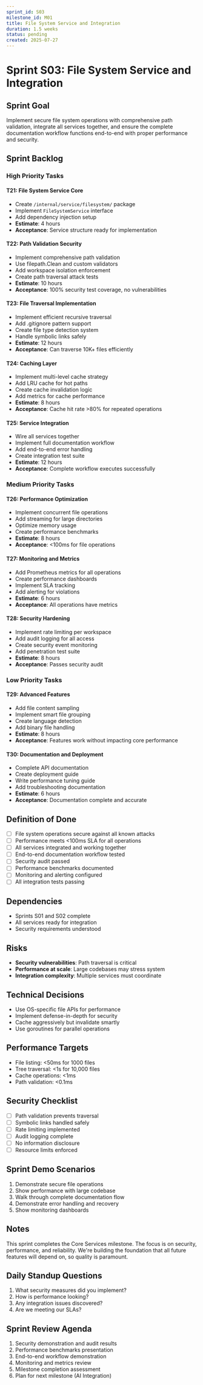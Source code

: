 ```yaml
---
sprint_id: S03
milestone_id: M01
title: File System Service and Integration
duration: 1.5 weeks
status: pending
created: 2025-07-27
---
```


# Sprint S03: File System Service and Integration

## Sprint Goal
Implement secure file system operations with comprehensive path validation, integrate all services together, and ensure the complete documentation workflow functions end-to-end with proper performance and security.

## Sprint Backlog

### High Priority Tasks

#### T21: File System Service Core
- Create `/internal/service/filesystem/` package
- Implement `FileSystemService` interface
- Add dependency injection setup
- **Estimate**: 4 hours
- **Acceptance**: Service structure ready for implementation

#### T22: Path Validation Security
- Implement comprehensive path validation
- Use filepath.Clean and custom validators
- Add workspace isolation enforcement
- Create path traversal attack tests
- **Estimate**: 10 hours
- **Acceptance**: 100% security test coverage, no vulnerabilities

#### T23: File Traversal Implementation
- Implement efficient recursive traversal
- Add .gitignore pattern support
- Create file type detection system
- Handle symbolic links safely
- **Estimate**: 12 hours
- **Acceptance**: Can traverse 10K+ files efficiently

#### T24: Caching Layer
- Implement multi-level cache strategy
- Add LRU cache for hot paths
- Create cache invalidation logic
- Add metrics for cache performance
- **Estimate**: 8 hours
- **Acceptance**: Cache hit rate >80% for repeated operations

#### T25: Service Integration
- Wire all services together
- Implement full documentation workflow
- Add end-to-end error handling
- Create integration test suite
- **Estimate**: 12 hours
- **Acceptance**: Complete workflow executes successfully

### Medium Priority Tasks

#### T26: Performance Optimization
- Implement concurrent file operations
- Add streaming for large directories
- Optimize memory usage
- Create performance benchmarks
- **Estimate**: 8 hours
- **Acceptance**: <100ms for file operations

#### T27: Monitoring and Metrics
- Add Prometheus metrics for all operations
- Create performance dashboards
- Implement SLA tracking
- Add alerting for violations
- **Estimate**: 6 hours
- **Acceptance**: All operations have metrics

#### T28: Security Hardening
- Implement rate limiting per workspace
- Add audit logging for all access
- Create security event monitoring
- Add penetration test suite
- **Estimate**: 8 hours
- **Acceptance**: Passes security audit

### Low Priority Tasks

#### T29: Advanced Features
- Add file content sampling
- Implement smart file grouping
- Create language detection
- Add binary file handling
- **Estimate**: 8 hours
- **Acceptance**: Features work without impacting core performance

#### T30: Documentation and Deployment
- Complete API documentation
- Create deployment guide
- Write performance tuning guide
- Add troubleshooting documentation
- **Estimate**: 6 hours
- **Acceptance**: Documentation complete and accurate

## Definition of Done
- [ ] File system operations secure against all known attacks
- [ ] Performance meets <100ms SLA for all operations
- [ ] All services integrated and working together
- [ ] End-to-end documentation workflow tested
- [ ] Security audit passed
- [ ] Performance benchmarks documented
- [ ] Monitoring and alerting configured
- [ ] All integration tests passing

## Dependencies
- Sprints S01 and S02 complete
- All services ready for integration
- Security requirements understood

## Risks
- **Security vulnerabilities**: Path traversal is critical
- **Performance at scale**: Large codebases may stress system
- **Integration complexity**: Multiple services must coordinate

## Technical Decisions
- Use OS-specific file APIs for performance
- Implement defense-in-depth for security
- Cache aggressively but invalidate smartly
- Use goroutines for parallel operations

## Performance Targets
- File listing: <50ms for 1000 files
- Tree traversal: <1s for 10,000 files
- Cache operations: <1ms
- Path validation: <0.1ms

## Security Checklist
- [ ] Path validation prevents traversal
- [ ] Symbolic links handled safely
- [ ] Rate limiting implemented
- [ ] Audit logging complete
- [ ] No information disclosure
- [ ] Resource limits enforced

## Sprint Demo Scenarios
1. Demonstrate secure file operations
2. Show performance with large codebase
3. Walk through complete documentation flow
4. Demonstrate error handling and recovery
5. Show monitoring dashboards

## Notes
This sprint completes the Core Services milestone. The focus is on security, performance, and reliability. We're building the foundation that all future features will depend on, so quality is paramount.

## Daily Standup Questions
1. What security measures did you implement?
2. How is performance looking?
3. Any integration issues discovered?
4. Are we meeting our SLAs?

## Sprint Review Agenda
1. Security demonstration and audit results
2. Performance benchmarks presentation
3. End-to-end workflow demonstration
4. Monitoring and metrics review
5. Milestone completion assessment
6. Plan for next milestone (AI Integration)